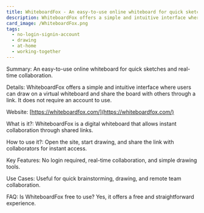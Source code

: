 ```yaml
---
title: WhiteboardFox - An easy-to-use online whiteboard for quick sketches and real-time collaboration.
description: WhiteboardFox offers a simple and intuitive interface where users can draw on a virtual whiteboard and share the board with others through a link. It does not require an account to use.
card_image: /WhiteboardFox.png
tags:
  - no-login-signin-account
  - drawing
  - at-home
  - working-together
---
```


Summary: An easy-to-use online whiteboard for quick sketches and real-time collaboration.

Details: WhiteboardFox offers a simple and intuitive interface where users can draw on a virtual whiteboard and share the board with others through a link. It does not require an account to use.

Website: [https://whiteboardfox.com/](https://whiteboardfox.com/)

What is it?: WhiteboardFox is a digital whiteboard that allows instant collaboration through shared links.

How to use it?: Open the site, start drawing, and share the link with collaborators for instant access.

Key Features: No login required, real-time collaboration, and simple drawing tools.

Use Cases: Useful for quick brainstorming, drawing, and remote team collaboration.

FAQ: Is WhiteboardFox free to use? Yes, it offers a free and straightforward experience.
